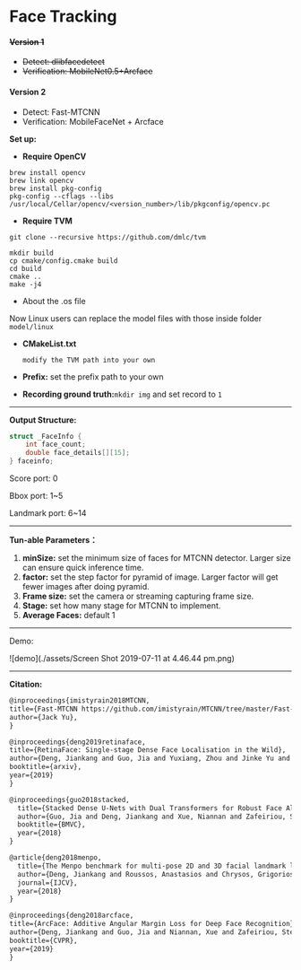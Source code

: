 # Face Tracking

#### ~~Version 1~~

- ~~Detect: dlibfacedetect~~
- ~~Verification: MobileNet0.5+Arcface~~

#### Version 2

- Detect: Fast-MTCNN
- Verification: MobileFaceNet + Arcface

**Set up:**

- **Require OpenCV**

```
brew install opencv
brew link opencv
brew install pkg-config
pkg-config --cflags --libs /usr/local/Cellar/opencv/<version_number>/lib/pkgconfig/opencv.pc
```

- **Require TVM**

```shell
git clone --recursive https://github.com/dmlc/tvm

mkdir build
cp cmake/config.cmake build
cd build
cmake ..
make -j4
```

- About the .os file

Now Linux users can replace the model files with those inside folder `model/linux`

- **CMakeList.txt**

  `modify the TVM path into your own `

- **Prefix:** set the prefix path to your own

- **Recording ground truth:**`mkdir img` and set record to `1`

---

**Output Structure:**

```c++
struct _FaceInfo {
    int face_count;
    double face_details[][15];
} faceinfo;
```

Score port: 0

Bbox port: 1~5

Landmark port: 6~14

---

**Tun-able Parameters：**

1. **minSize:** set the minimum size of faces for MTCNN detector. Larger size can ensure quick inference time.
2. **factor:** set the step factor for pyramid of image.  Larger factor will get fewer images after doing pyramid.
3. **Frame size:** set the camera or streaming capturing frame size.
4. **Stage:** set how many stage for MTCNN to implement.
5. **Average Faces:** default 1 

---

Demo:

![demo](./assets/Screen Shot 2019-07-11 at 4.46.44 pm.png)

---

**Citation:**

```markdown
@inproceedings{imistyrain2018MTCNN,
title={Fast-MTCNN https://github.com/imistyrain/MTCNN/tree/master/Fast-MTCNN},
author={Jack Yu},
}

@inproceedings{deng2019retinaface,
title={RetinaFace: Single-stage Dense Face Localisation in the Wild},
author={Deng, Jiankang and Guo, Jia and Yuxiang, Zhou and Jinke Yu and Irene Kotsia and Zafeiriou, Stefanos},
booktitle={arxiv},
year={2019}
}

@inproceedings{guo2018stacked,
  title={Stacked Dense U-Nets with Dual Transformers for Robust Face Alignment},
  author={Guo, Jia and Deng, Jiankang and Xue, Niannan and Zafeiriou, Stefanos},
  booktitle={BMVC},
  year={2018}
}

@article{deng2018menpo,
  title={The Menpo benchmark for multi-pose 2D and 3D facial landmark localisation and tracking},
  author={Deng, Jiankang and Roussos, Anastasios and Chrysos, Grigorios and Ververas, Evangelos and Kotsia, Irene and Shen, Jie and Zafeiriou, Stefanos},
  journal={IJCV},
  year={2018}
}

@inproceedings{deng2018arcface,
title={ArcFace: Additive Angular Margin Loss for Deep Face Recognition},
author={Deng, Jiankang and Guo, Jia and Niannan, Xue and Zafeiriou, Stefanos},
booktitle={CVPR},
year={2019}
}
```

